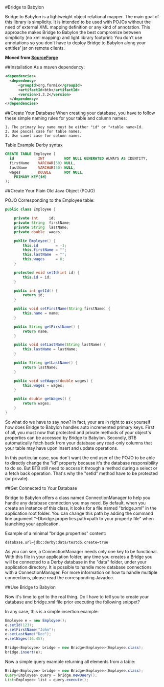 #Bridge to Babylon

Bridge to Babylon is a lightweight object relational mapper. The
main goal of this library is simplicity. It is intended to be
used with POJOs without the need of external XML mapping
definition or any kind of annotation. This approache makes
Bridge to Babylon the best compromize between simplicity (no xml
mapping) and light library footprint: You don't use annotations
so you don't have to deploy Bridge to Babylon along your
entities' jar on remote clients.

**Moved from [SourceForge](https://sourceforge.net/projects/btb/)**

##Installation
As a maven dependency:
```xml
<dependencies>
  <dependency>
	  <groupId>org.formix</groupId>
	  <artifactId>btb</artifactId>
	  <version>1.3.2</version>
  </dependency>
</dependencies>
```

##Create Your Database
When creating your database, you have to follow these simple naming rules for your table and column names:

	1. The primary key name must be either "id" or "<table name>Id.
	2. Use pascal case for table names.
	3. Use camel case for column names.


Table Example Derby syntax
```sql
CREATE TABLE Employee (
  id           INT         NOT NULL GENERATED ALWAYS AS IDENTITY,
  firstName    VARCHAR(50) NULL,
  lastName     VARCHAR(50) NULL,
  wages        DOUBLE      NOT NULL,
    PRIMARY KEY(id)
);
```

##Create Your Plain Old Java Object (POJO)

POJO Corresponding to the Employee table:

```java
public class Employee {

    private int     id;
    private String  firstName;
    private String  lastName;
    private double  wages;

    public Employee() {
        this.id        = -1;
        this.firstName = "";
        this.lastName  = "";
        this.wages     = 0;
    }

    protected void setId(int id) {
        this.id = id;
    }

    public int getId() {
        return id;
    }

    public void setFirstName(String firstName) {
        this.name = name;
    }

    public String getFirstName() {
        return name;
    }

    public void setLastName(String lastName) {
        this.lastName = lastName;
    }

    public String getLastName() {
        return lastName;
    }

    public void setWages(double wages) {
        this.wages = wages;
    }

    public double getWages() {
        return wages;
    }
}
```

So what do we have to say now? In fact, your are in right to ask yourself how
does Bridge to Babylon handles auto incremented primary keys. First of all, 
you must now that protected and private methods of your object's properties 
can be accessed by Bridge to Babylon. Secondly, BTB automatically fetch back 
from your database any read-only columns that your table may have upon insert 
and update operations.

In this particular case, you don't want the end user of the POJO to be able 
to directly change the "id" property because it's the database responsibility 
to do so. But BTB still need to access it through a method during a select or 
a fetch back operation. That's why the "setId" method have to be protected 
(or private).

##Get Connected to Your Database

Bridge to Babylon offers a class named ConnectionManager to help you handle 
any database connection you may need. By default, when you create an 
instance of this class, it looks for a file named "bridge.xml" in the 
application root folder. You can change this path by adding the command 
line argument "-Dbridge.properties.path=path to your property file" when 
launching your application.

Example of a minimal "bridge.properties" content:
```properties
database.url=jdbc:derby:data/testdb;create=true
```

As you can see, a ConnectionManager needs only one key to be functional. 
With this file in your application folder, any time you creates a Bridge 
you will be connected to a Derby database in the "data" folder, under 
your application directory. It is possible to handle more database 
connections with a ConnectionManager. For more information on how to 
handle multiple connections, please read the corresponding Javadoc.

##Use Bridge to Babylon

Now it's time to get to the real thing. Do I have to tell you to create 
your database and bridge.xml file prior executing the following snippet?

In any case, this is a simple insertion example:

```java
Employee e = new Employee();
e.setId(123);
e.setFirstName("John");
e.setLastName("Doe");
e.setWages(16.45);

Bridge<Employee> bridge = new Bridge<Employee>(Employee.class);
bridge.insert(e);
```

Now a simple query example returning all elements from a table:

```java
Bridge<Employee> bridge = new Bridge<Employee>(Employee.class);
Query<Employee> query = bridge.newQuery();
List<Employee> list = query.execute();
```
